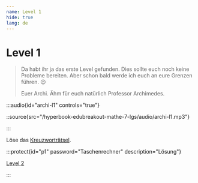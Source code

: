 ```yaml
---
name: Level 1
hide: true
lang: de
---
```


# Level 1

> Da habt ihr ja das erste Level gefunden. Dies sollte euch noch keine Probleme bereiten. Aber schon bald werde ich euch an eure Grenzen führen. 😉
>
> Euer Archi. Ähm für euch natürlich Professor Archimedes.

:::audio{id="archi-l1" controls="true"}

::source{src="/hyperbook-edubreakout-mathe-7-lgs/audio/archi-l1.mp3"}

:::

Löse das [Kreuzworträtsel](https://puzzel.org/de/crossword/play?p=-NXlIz3wkTWgk49YMXVq).

:::protect{id="p1" password="Taschenrechner" description="Lösung"}

[Level 2](/nmcxvnwiejw-l2)

:::
